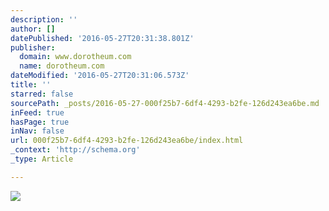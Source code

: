 ```yaml
---
description: ''
author: []
datePublished: '2016-05-27T20:31:38.801Z'
publisher:
  domain: www.dorotheum.com
  name: dorotheum.com
dateModified: '2016-05-27T20:31:06.573Z'
title: ''
starred: false
sourcePath: _posts/2016-05-27-000f25b7-6df4-4293-b2fe-126d243ea6be.md
inFeed: true
hasPage: true
inNav: false
url: 000f25b7-6df4-4293-b2fe-126d243ea6be/index.html
_context: 'http://schema.org'
_type: Article

---
```

![](https://www.dorotheum.com/30S160528_1/Bild/Por%C5%A1-Gustav-(Chrudim-1888---1955-Skute%C4%8D).jpg)